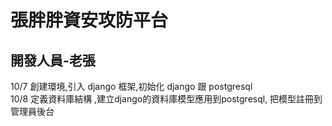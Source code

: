 # 張胖胖資安攻防平台

## 開發人員-老張

10/7 創建環境,引入 django 框架,初始化 django 跟 postgresql <br>
10/8 定義資料庫結構 ,建立django的資料庫模型應用到postgresql,
把模型註冊到管理員後台




